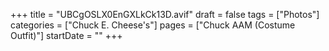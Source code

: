 +++
title = "UBCgOSLX0EnGXLkCk13D.avif"
draft = false
tags = ["Photos"]
categories = ["Chuck E. Cheese's"]
pages = ["Chuck AAM (Costume Outfit)"]
startDate = ""
+++
